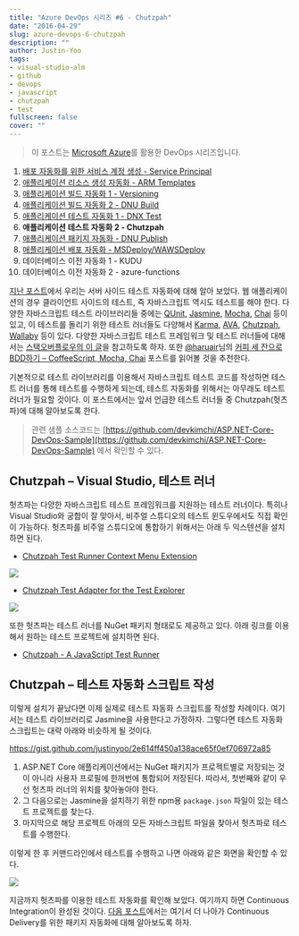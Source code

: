 ```yaml
---
title: "Azure DevOps 시리즈 #6 - Chutzpah"
date: "2016-04-29"
slug: azure-devops-6-chutzpah
description: ""
author: Justin-Yoo
tags:
- visual-studio-alm
- github
- devops
- javascript
- chutzpah
- test
fullscreen: false
cover: ""
---
```


> 이 포스트는 [Microsoft Azure](https://azure.microsoft.com)를 활용한 DevOps 시리즈입니다.

1. [배포 자동화를 위한 서비스 계정 생성 - Service Principal](http://blog.aliencube.org/ko/2016/04/24/azure-devops-1-service-principal)
2. [애플리케이션 리소스 생성 자동화 - ARM Templates](http://blog.aliencube.org/ko/2016/04/24/azure-devops-2-arm-templates)
3. [애플리케이션 빌드 자동화 1 - Versioning](http://blog.aliencube.org/ko/2016/04/26/azure-devops-3-versioning)
4. [애플리케이션 빌드 자동화 2 - DNU Build](http://blog.aliencube.org/ko/2016/04/27/azure-devops-4-dnu-build)
5. [애플리케이션 테스트 자동화 1 - DNX Test](http://blog.aliencube.org/ko/2016/04/28/azure-devops-5-dnx-test)
6. **애플리케이션 테스트 자동화 2 - Chutzpah**
7. [애플리케이션 패키지 자동화 - DNU Publish](http://blog.aliencube.org/ko/2016/04/30/azure-devops-7-dnu-publish)
8. [애플리케이션 배포 자동화 - MSDeploy/WAWSDeploy](http://blog.aliencube.org/ko/2016/05/01/azure-devops-8-msdeploy-wawsdeploy)
9. 데이터베이스 이전 자동화 1 - KUDU
10. 데이터베이스 이전 자동화 2 - azure-functions

[지난 포스트](http://blog.aliencube.org/ko/2016/04/28/azure-devops-5-dnx-test)에서 우리는 서버 사이드 테스트 자동화에 대해 알아 보았다. 웹 애플리케이션의 경우 클라이언트 사이드의 테스트, 즉 자바스크립트 역시도 테스트를 해야 한다. 다양한 자바스크립트 테스트 라이브러리들 중에는 [QUnit](http://qunitjs.com/), [Jasmine](http://jasmine.github.io/), [Mocha](https://mochajs.org/), [Chai](http://chaijs.com/) 등이 있고, 이 테스트를 돌리기 위한 테스트 러너들도 다양해서 [Karma](https://karma-runner.github.io), [AVA](https://github.com/sindresorhus/ava), [Chutzpah](https://github.com/mmanela/chutzpah), [Wallaby](https://wallabyjs.com/) 등이 있다. 다양한 자바스크립트 테스트 프레임워크 및 테스트 러너들에 대해서는 [스택오버플로우의 이 글](http://stackoverflow.com/questions/300855/javascript-unit-test-tools-for-tdd)을 참고하도록 하자. 또한 [@haruair](https://twitter.com)님의 [커피 세 잔으로 BDD하기 – CoffeeScript, Mocha, Chai](http://haruair.com/blog/2621) 포스트를 읽어볼 것을 추천한다.

기본적으로 테스트 라이브러리를 이용해서 자바스크립트 테스트 코드를 작성하면 테스트 러너를 통해 테스트를 수행하게 되는데, 테스트 자동화를 위해서는 아무래도 테스트 러너가 필요할 것이다. 이 포스트에서는 앞서 언급한 테스트 러너들 중 Chutzpah(헛츠파)에 대해 알아보도록 한다.

> 관련 샘플 소스코드는 [https://github.com/devkimchi/ASP.NET-Core-DevOps-Sample](https://github.com/devkimchi/ASP.NET-Core-DevOps-Sample) 에서 확인할 수 있다.

## Chutzpah – Visual Studio, 테스트 러너

헛츠파는 다양한 자바스크립트 테스트 프레임워크를 지원하는 테스트 러너이다. 특히나 Visual Studio와 궁합이 잘 맞아서, 비주얼 스튜디오의 테스트 윈도우에서도 직접 확인이 가능하다. 헛츠파를 비주얼 스튜디오에 통합하기 위해서는 아래 두 익스텐션을 설치하면 된다.

- [Chutzpah Test Runner Context Menu Extension](https://visualstudiogallery.msdn.microsoft.com/71a4e9bd-f660-448f-bd92-f5a65d39b7f0)

![](https://sa0blogs.blob.core.windows.net/aliencube/2016/04/azure-devops-6-chutzpah-01.png)

- [Chutzpah Test Adapter for the Test Explorer](https://visualstudiogallery.msdn.microsoft.com/f8741f04-bae4-4900-81c7-7c9bfb9ed1fe)

![](https://sa0blogs.blob.core.windows.net/aliencube/2016/04/azure-devops-6-chutzpah-02.png)

또한 헛츠파는 테스트 러너를 NuGet 패키지 형태로도 제공하고 있다. 아래 링크를 이용해서 원하는 테스트 프로젝트에 설치하면 된다.

- [Chutzpah - A JavaScript Test Runner](https://www.nuget.org/packages/Chutzpah)

## Chutzpah – 테스트 자동화 스크립트 작성

이렇게 설치가 끝났다면 이제 실제로 테스트 자동화 스크립트를 작성할 차례이다. 여기서는 테스트 라이브러리로 Jasmine을 사용한다고 가정하자. 그렇다면 테스트 자동화 스크립트는 대략 아래와 비슷하게 될 것이다.

https://gist.github.com/justinyoo/2e614ff450a138ace65f0ef706972a85

1. ASP.NET Core 애플리케이션에서는 NuGet 패키지가 프로젝트별로 저장되는 것이 아니라 사용자 프로필에 한꺼번에 통합되어 저장된다. 따라서, 첫번째와 같이 우선 헛츠파 러너의 위치를 찾아놓아야 한다.
2. 그 다음으로는 Jasmine을 설치하기 위한 npm용 `package.json` 파일이 있는 테스트 프로젝트를 찾는다.
3. 마지막으로 해당 프로젝트 아래의 모든 자바스크립트 파일을 찾아서 헛츠파로 테스트를 수행한다.

이렇게 한 후 커맨드라인에서 테스트를 수행하고 나면 아래와 같은 화면을 확인할 수 있다.

![](https://sa0blogs.blob.core.windows.net/aliencube/2016/04/azure-devops-6-chutzpah-03.png)

지금까지 헛츠파를 이용한 테스트 자동화를 확인해 보았다. 여기까지 하면 Continuous Integration이 완성된 것이다. [다음 포스트](http://blog.aliencube.org/ko/2016/04/30/azure-devops-7-dnu-publish)에서는 여기서 더 나아가 Continuous Delivery를 위한 패키지 자동화에 대해 알아보도록 하자.
